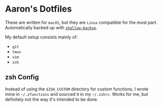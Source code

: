 # Aaron's Dotfiles 

These are written for `macOS`, but they are `Linux` compatible for the most part. Automatically backed up with [`shallow-backup`](https://github.com/alichtman/shallow-backup).

My default setup consists mainly of:

- `git`
- `tmux`
- `vim`
- `zsh`

## zsh Config

Instead of using the `$ZSH_CUSTOM` directory for custom functions, I wrote mine in `~/.zfunctions` and sourced it in my `~/.zshrc`. Works for me, but definitely not the way it's intended to be done.
